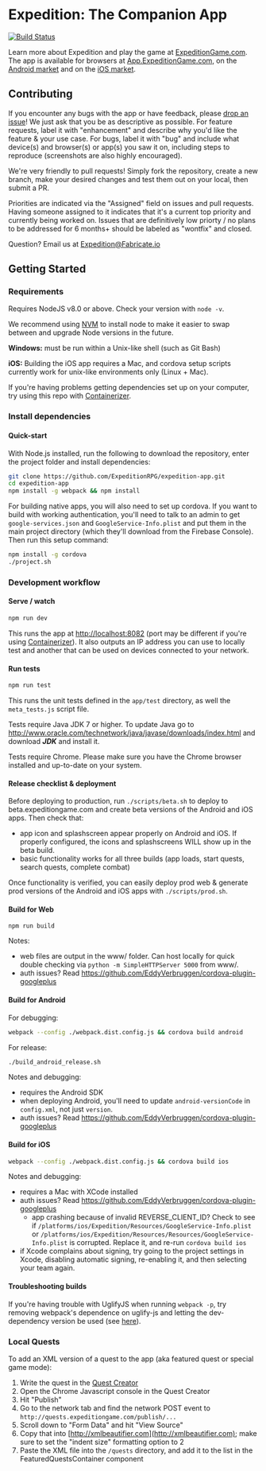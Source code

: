# Expedition: The Companion App

[![Build Status](https://travis-ci.org/ExpeditionRPG/expedition-app.svg)](https://travis-ci.org/ExpeditionRPG/expedition-app)

Learn more about Expedition and play the game at [ExpeditionGame.com](https://expeditiongame.com). The app is available for browsers at [App.ExpeditionGame.com](https://App.ExpeditionGame.com), on the [Android market](https://play.google.com/store/apps/details?id=io.fabricate.expedition) and on the [iOS market](https://itunes.apple.com/us/app/expedition-roleplaying-card/id1085063478?ls=1&mt=8).

## Contributing

If you encounter any bugs with the app or have feedback, please [drop an issue](https://github.com/ExpeditionRPG/expedition-app/issues/new)! We just ask that you be as descriptive as possible. For feature requests, label it with "enhancement" and describe why you'd like the feature & your use case. For bugs, label it with "bug" and include what device(s) and browser(s) or app(s) you saw it on, including steps to reproduce (screenshots are also highly encouraged).

We're very friendly to pull requests! Simply fork the repository, create a new branch, make your desired changes and test them out on your local, then submit a PR.

Priorities are indicated via the "Assigned" field on issues and pull requests. Having someone assigned to it indicates that it's a current top priority and currently being worked on. Issues that are definitively low priorty / no plans to be addressed for 6 months+ should be labeled as "wontfix" and closed.

Question? Email us at Expedition@Fabricate.io

## Getting Started

### Requirements

Requires NodeJS v8.0 or above. Check your version with `node -v`.

We recommend using [NVM](https://github.com/creationix/nvm) to install node to make it easier to swap between and upgrade Node versions in the future.

**Windows:** must be run within a Unix-like shell (such as Git Bash)

**iOS:** Building the iOS app requires a Mac, and cordova setup scripts currently work for unix-like environments only (Linux + Mac).

If you're having problems getting dependencies set up on your computer, try using this repo with [Containerizer](https://github.com/Fabricate-IO/containerizer).

### Install dependencies

#### Quick-start

With Node.js installed, run the following to download the repository, enter the project folder and install dependencies:

```sh
git clone https://github.com/ExpeditionRPG/expedition-app.git
cd expedition-app
npm install -g webpack && npm install
```

For building native apps, you will also need to set up cordova. If you want to build with working authentication, you'll need to talk to an admin to get `google-services.json` and `GoogleService-Info.plist` and put them in the main project directory (which they'll download from the Firebase Console). Then run this setup command:

```sh
npm install -g cordova
./project.sh
```

### Development workflow

#### Serve / watch

```sh
npm run dev
```

This runs the app at [http://localhost:8082](http://localhost:8082) (port may be different if you're using [Containerizer](https://github.com/Fabricate-IO/containerizer)). It also outputs an IP address you can use to locally test and another that can be used on devices connected to your network.

#### Run tests

```sh
npm run test
```

This runs the unit tests defined in the `app/test` directory, as well the `meta_tests.js` script file.

Tests require Java JDK 7 or higher. To update Java go to http://www.oracle.com/technetwork/java/javase/downloads/index.html and download ***JDK*** and install it.

Tests require Chrome. Please make sure you have the Chrome browser installed and up-to-date on your system.

#### Release checklist & deployment

Before deploying to production, run `./scripts/beta.sh` to deploy to beta.expeditiongame.com and create beta versions of the Android and iOS apps. Then check that:

- app icon and splashscreen appear properly on Android and iOS. If properly configured, the icons and splashscreens WILL show up in the beta build.
- basic functionality works for all three builds (app loads, start quests, search quests, complete combat)

Once functionality is verified, you can easily deploy prod web & generate prod versions of the Android and iOS apps with `./scripts/prod.sh`.

#### Build for Web

`npm run build`

Notes:
- web files are output in the www/ folder. Can host locally for quick double checking via `python -m SimpleHTTPServer 5000` from www/.
- auth issues? Read https://github.com/EddyVerbruggen/cordova-plugin-googleplus

#### Build for Android

For debugging:

```sh
webpack --config ./webpack.dist.config.js && cordova build android
```

For release:

```sh
./build_android_release.sh
```

Notes and debugging:

- requires the Android SDK
- when deploying Android, you'll need to update `android-versionCode` in `config.xml`, not just `version`.
- auth issues? Read https://github.com/EddyVerbruggen/cordova-plugin-googleplus

#### Build for iOS

```sh
webpack --config ./webpack.dist.config.js && cordova build ios
```

Notes and debugging:

- requires a Mac with XCode installed
- auth issues? Read https://github.com/EddyVerbruggen/cordova-plugin-googleplus
  - app crashing because of invalid REVERSE_CLIENT_ID? Check to see if `/platforms/ios/Expedition/Resources/GoogleService-Info.plist` or `/platforms/ios/Expedition/Resources/Resources/GoogleService-Info.plist` is corrupted. Replace it, and re-run `cordova build ios`
- if Xcode complains about signing, try going to the project settings in Xcode, disabling automatic signing, re-enabling it, and then selecting your team again.

#### Troubleshooting builds

If you're having trouble with UglifyJS when running `webpack -p`, try removing webpack's dependence on uglify-js and letting the dev-dependency version be used (see [here](https://github.com/mishoo/UglifyJS2/issues/448)).

### Local Quests

To add an XML version of a quest to the app (aka featured quest or special game mode):

1. Write the quest in the [Quest Creator](http://quests.expeditiongame.com)
2. Open the Chrome Javascript console in the Quest Creator
3. Hit "Publish"
4. Go to the network tab and find the network POST event to `http://quests.expeditiongame.com/publish/...`
5. Scroll down to "Form Data" and hit "View Source"
6. Copy that into [http://xmlbeautifier.com](http://xmlbeautifier.com); make sure to set the "indent size" formatting option to 2
7. Paste the XML file into the `/quests` directory, and add it to the list in the FeaturedQuestsContainer component
